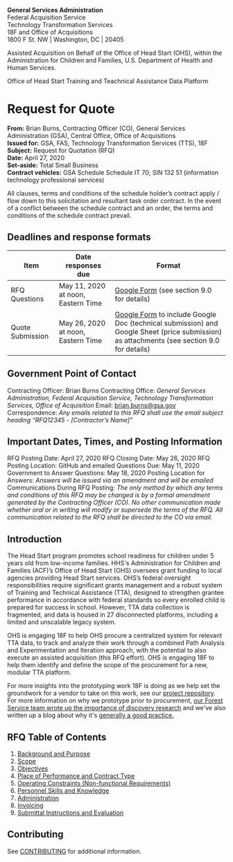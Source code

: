 **General Services Administration**<br>
Federal Acquisition Service<br>
Technology Transformation Services<br>
18F and Office of Acquisitions<br>
1800 F St. NW | Washington, DC | 20405

Assisted Acquisition on Behalf of the Office of Head Start (OHS), within the Administration for Children and Families, U.S. Department of Health and Human Services.

Office of Head Start Training and Teachnical Assistance Data Platform

# Request for Quote

**From:** Brian Burns, Contracting Officer (CO), General Services Administration (GSA), Central Office, Office of Acquisitions<br>
**Issued for:** GSA, FAS, Technology Transformation Services (TTS), 18F<br>
**Subject:** Request for Quotation (RFQ)<br>
**Date:** April 27, 2020<br>
**Set-aside:** Total Small Business<br>
**Contract vehicles:** GSA Schedule Schedule IT 70; SIN 132 51 (information technology professional services)

All clauses, terms and conditions of the schedule holder’s contract apply / flow down to this solicitation and resultant task order contract. In the event of a conflict between the schedule contract and an order, the terms and conditions of the schedule contract prevail. 

## Deadlines and response formats

| Item | Date responses due | Format |
| ------------- | ------------- | ------------- |
| RFQ Questions | May 11, 2020 at noon, Eastern Time | [Google Form](https://docs.google.com/forms/d/1_YghG8CdNn4dGTgL20ShxT3hECz9BfwMm18HBPM5bxo/edit) (see section 9.0 for details) |
| Quote Submission | May 26, 2020 at noon, Eastern Time | [Google Form](https://docs.google.com/forms/d/e/1FAIpQLSeRRNcNHNbOSEVfuwGTkLCtJYKAH_k2cUBWxX7kfWDfAapxnA/viewform?usp=sf_link) to include Google Doc (technical submission) and Google Sheet (price submission) as attachments (see section 9.0 for details) |

## Government Point of Contact

Contracting Officer: Brian Burns
Contracting Office: _General Services Administration, Federal Acquisition Service, Technology Transformation Services, Office of Acquisition_
Email: brian.burns@gsa.gov
Correspondence: _Any emails related to this RFQ shall use the email subject heading “RFQ12345 - [Contractor’s Name]”_

## Important Dates, Times, and Posting Information

RFQ Posting Date: April 27, 2020
RFQ Closing Date: May 26, 2020 
RFQ Posting Location: GitHub and emailed 
Questions Due: May 11, 2020
Government to Answer Questions: May 18, 2020
Posting Location for Answers: _Answers will be issued via an amendment and will be emailed_
Communications During RFQ Posting: _The only method by which any terms and conditions of this RFQ may be changed is by a formal amendment generated by the Contracting Officer (CO). No other communication made whether oral or in writing will modify or supersede the terms of the RFQ. All communication related to the RFQ shall be directed to the CO via email._

## Introduction

The Head Start program promotes school readiness for children under 5 years old from low-income families. HHS's Administration for Children and Families (ACF)’s Office of Head Start (OHS) oversees grant funding to local agencies providing Head Start services. OHS’s federal oversight responsibilities require significant grants management and a robust system of Training and Technical Assistance (TTA), designed to strengthen grantee performance in accordance with federal standards so every enrolled child is prepared for success in school. However, TTA data collection is fragmented, and data is housed in 27 disconnected platforms, including a limited and unscalable legacy system.

OHS is engaging 18F to help OHS procure a centralized system for relevant TTA data, to track and analyze their work through a combined Path Analysis and Experimentation and Iteration approach, with the potential to also execute an assisted acquisition (this RFQ effort). OHS is engaging 18F to help them identify and define the scope of the procurement for a new, modular TTA platform.

For more insights into the prototyping work 18F is doing as we help set the groundwork for a vendor to take on this work, see our [project repository](https://github.com/18F/Head-Start-TTA). For more information on why we prototype prior to procurement, [our Forest Service team wrote up the importance of discovery research](https://18f.gsa.gov/2017/06/22/why-discovery-research-matters-for-modular-procurement/) and we've also written up a blog about why it's [generally a good practice.](https://18f.gsa.gov/2018/01/30/getting-prepared-to-prototype/)

## RFQ Table of Contents

1. [Background and Purpose](Final_Request_for_Quotes.md#10-background-and-purpose)
2. [Scope](Final_Request_for_Quotes.md#20-scope)
3. [Objectives](Final_Request_for_Quotes.md#30-objectives)
4. [Place of Performance and Contract Type](Final_Request_for_Quotes.md#40-contract-place-of-performance-and-contract-type)
5. [Operating Constraints (Non-functional Requirements)](Final_Request_for_Quotes.md#50-operating-constraints-non-functional-requirements)
6. [Personnel Skills and Knowledge](Final_Request_for_Quotes.md#60personnel-skills-and-knowledge)
7. [Administration](Final_Request_for_Quotes.md#60personnel-skills-and-knowledge)
8. [Invoicing](Final_Request_for_Quotes.md#80-invoicing)
9. [Submittal Instructions and Evaluation](Final_Request_for_Quotes.md#80-invoicing)

## Contributing

See [CONTRIBUTING](CONTRIBUTING.md) for additional information.
